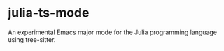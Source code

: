 # julia-ts-mode

An experimental Emacs major mode for the Julia programming language using
tree-sitter.
